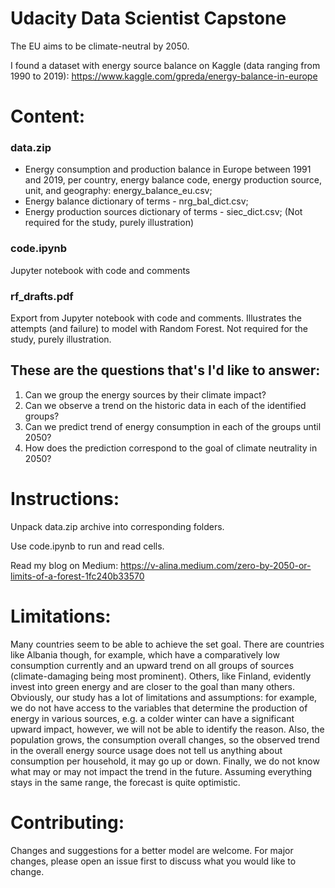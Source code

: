 # Udacity Data Scientist Capstone

The EU aims to be climate-neutral by 2050.

I found a dataset with energy source balance on Kaggle (data ranging from 1990 to 2019): https://www.kaggle.com/gpreda/energy-balance-in-europe

# Content:

### data.zip 

- Energy consumption and production balance in Europe between 1991 and 2019, per country, energy balance code, energy production source, unit, and geography: energy_balance_eu.csv;
- Energy balance dictionary of terms - nrg_bal_dict.csv;
- Energy production sources dictionary of terms - siec_dict.csv; (Not required for the study, purely illustration)

### code.ipynb
Jupyter notebook with code and comments

### rf_drafts.pdf
Export from Jupyter notebook with code and comments. Illustrates the attempts (and failure) to model with Random Forest. Not required for the study, purely illustration.


## These are the questions that's I'd like to answer:

1. Can we group the energy sources by their climate impact?
2. Can we observe a trend on the historic data in each of the identified groups?
3. Can we predict trend of energy consumption in each of the groups until 2050?
4. How does the prediction correspond to the goal of climate neutrality in 2050?


# Instructions:

Unpack data.zip archive into corresponding folders.

Use code.ipynb to run and read cells.

Read my blog on Medium: https://v-alina.medium.com/zero-by-2050-or-limits-of-a-forest-1fc240b33570

# Limitations:

Many countries seem to be able to achieve the set goal. There are countries like Albania though, for example, which have a comparatively low consumption currently and an upward trend on all groups of sources (climate-damaging being most prominent). Others, like Finland, evidently invest into green energy and are closer to the goal than many others. Obviously, our study has a lot of limitations and assumptions: for example, we do not have access to the variables that determine the production of energy in various sources, e.g. a colder winter can have a significant upward impact, however, we will not be able to identify the reason. Also, the population grows, the consumption overall changes, so the observed trend in the overall energy source usage does not tell us anything about consumption per household, it may go up or down. Finally, we do not know what may or may not impact the trend in the future. Assuming everything stays in the same range, the forecast is quite optimistic. 

# Contributing:

Changes and suggestions for a better model are welcome. For major changes, please open an issue first to discuss what you would like to change.
